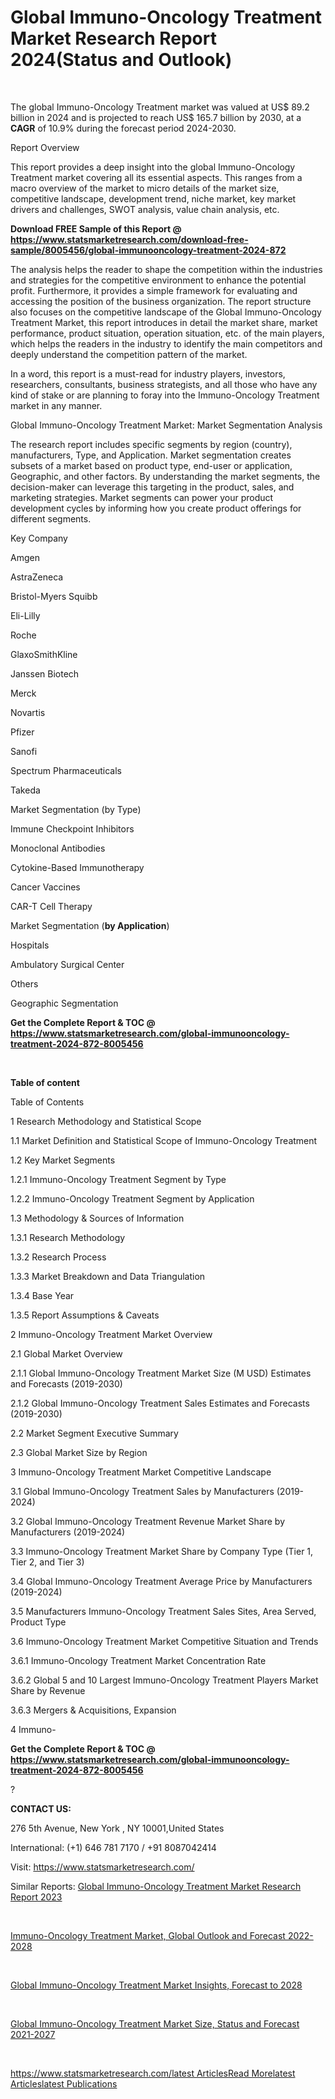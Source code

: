 <h1>Global Immuno-Oncology Treatment Market Research Report 2024(Status and Outlook)</h1><br/><p>The global Immuno-Oncology Treatment market was valued at US$ 89.2 billion in 2024 and is projected to reach US$ 165.7 billion by 2030, at a <strong>CAGR</strong> of 10.9% during the forecast period 2024-2030.</p>
 
 
 
 <p>Report Overview</p>
 
 
 
 <p>This report provides a deep insight into the global Immuno-Oncology Treatment market covering all its essential aspects. This ranges from a macro overview of the market to micro details of the market size, competitive landscape, development trend, niche market, key market drivers and challenges, SWOT analysis, value chain analysis, etc.</p>
 
 
 
 <p><strong>Download FREE Sample of this Report @ <a href="https://www.statsmarketresearch.com/download-free-sample/8005456/global-immunooncology-treatment-2024-872">https://www.statsmarketresearch.com/download-free-sample/8005456/global-immunooncology-treatment-2024-872</a></strong></p>
 
 
 
 <p>The analysis helps the reader to shape the competition within the industries and strategies for the competitive environment to enhance the potential profit. Furthermore, it provides a simple framework for evaluating and accessing the position of the business organization. The report structure also focuses on the competitive landscape of the Global Immuno-Oncology Treatment Market, this report introduces in detail the market share, market performance, product situation, operation situation, etc. of the main players, which helps the readers in the industry to identify the main competitors and deeply understand the competition pattern of the market.</p>
 
 
 
 <p>In a word, this report is a must-read for industry players, investors, researchers, consultants, business strategists, and all those who have any kind of stake or are planning to foray into the Immuno-Oncology Treatment market in any manner.</p>
 
 
 
 <p>Global Immuno-Oncology Treatment Market: Market Segmentation Analysis</p>
 
 
 
 <p>The research report includes specific segments by region (country), manufacturers, Type, and Application. Market segmentation creates subsets of a market based on product type, end-user or application, Geographic, and other factors. By understanding the market segments, the decision-maker can leverage this targeting in the product, sales, and marketing strategies. Market segments can power your product development cycles by informing how you create product offerings for different segments.</p>
 
 
 
 <p>Key Company</p>
 
 
 
 <p>Amgen</p>
 
 
 
 <p>AstraZeneca</p>
 
 
 
 <p>Bristol-Myers Squibb</p>
 
 
 
 <p>Eli-Lilly</p>
 
 
 
 <p>Roche</p>
 
 
 
 <p>GlaxoSmithKline</p>
 
 
 
 <p>Janssen Biotech</p>
 
 
 
 <p>Merck</p>
 
 
 
 <p>Novartis</p>
 
 
 
 <p>Pfizer</p>
 
 
 
 <p>Sanofi</p>
 
 
 
 <p>Spectrum Pharmaceuticals</p>
 
 
 
 <p>Takeda</p>
 
 
 
 <p>Market Segmentation (by Type)</p>
 
 
 
 <p>Immune Checkpoint Inhibitors</p>
 
 
 
 <p>Monoclonal Antibodies</p>
 
 
 
 <p>Cytokine-Based Immunotherapy</p>
 
 
 
 <p>Cancer Vaccines</p>
 
 
 
 <p>CAR-T Cell Therapy</p>
 
 
 
 <p>Market Segmentation (<strong>by Application</strong>)</p>
 
 
 
 <p>Hospitals</p>
 
 
 
 <p>Ambulatory Surgical Center</p>
 
 
 
 <p>Others</p>
 
 
 
 <p>Geographic Segmentation</p>
 
 
 
 <div><b>Get the Complete Report & TOC @ <a href="https://www.statsmarketresearch.com/global-immunooncology-treatment-2024-872-8005456">https://www.statsmarketresearch.com/global-immunooncology-treatment-2024-872-8005456</a></b></div>
 
 
 
 <p><br />
 
 <b>Table of content</b></p>
 
 
 
 <p>Table of Contents<br />
 
 1 Research Methodology and Statistical Scope<br />
 
 1.1 Market Definition and Statistical Scope of Immuno-Oncology Treatment<br />
 
 1.2 Key Market Segments<br />
 
 1.2.1 Immuno-Oncology Treatment Segment by Type<br />
 
 1.2.2 Immuno-Oncology Treatment Segment by Application<br />
 
 1.3 Methodology & Sources of Information<br />
 
 1.3.1 Research Methodology<br />
 
 1.3.2 Research Process<br />
 
 1.3.3 Market Breakdown and Data Triangulation<br />
 
 1.3.4 Base Year<br />
 
 1.3.5 Report Assumptions & Caveats<br />
 
 2 Immuno-Oncology Treatment Market Overview<br />
 
 2.1 Global Market Overview<br />
 
 2.1.1 Global Immuno-Oncology Treatment Market Size (M USD) Estimates and Forecasts (2019-2030)<br />
 
 2.1.2 Global Immuno-Oncology Treatment Sales Estimates and Forecasts (2019-2030)<br />
 
 2.2 Market Segment Executive Summary<br />
 
 2.3 Global Market Size by Region<br />
 
 3 Immuno-Oncology Treatment Market Competitive Landscape<br />
 
 3.1 Global Immuno-Oncology Treatment Sales by Manufacturers (2019-2024)<br />
 
 3.2 Global Immuno-Oncology Treatment Revenue Market Share by Manufacturers (2019-2024)<br />
 
 3.3 Immuno-Oncology Treatment Market Share by Company Type (Tier 1, Tier 2, and Tier 3)<br />
 
 3.4 Global Immuno-Oncology Treatment Average Price by Manufacturers (2019-2024)<br />
 
 3.5 Manufacturers Immuno-Oncology Treatment Sales Sites, Area Served, Product Type<br />
 
 3.6 Immuno-Oncology Treatment Market Competitive Situation and Trends<br />
 
 3.6.1 Immuno-Oncology Treatment Market Concentration Rate<br />
 
 3.6.2 Global 5 and 10 Largest Immuno-Oncology Treatment Players Market Share by Revenue<br />
 
 3.6.3 Mergers & Acquisitions, Expansion<br />
 
 4 Immuno-</p>
 
 
 
 <div><b>Get the Complete Report & TOC @ <a href="https://www.statsmarketresearch.com/global-immunooncology-treatment-2024-872-8005456">https://www.statsmarketresearch.com/global-immunooncology-treatment-2024-872-8005456</a></b></div>
 
 
 
 <p>? </p>
 
 
 
 <p><b>CONTACT US:</b><br />
 
 276 5th Avenue, New York , NY 10001,United States<br />
 
 International: (+1) 646 781 7170 / +91 8087042414<br />
 
 Visit: <a href="https://www.statsmarketresearch.com/">https://www.statsmarketresearch.com/</a><br />
 
 Similar Reports: <a href="https://www.statsmarketresearch.com/global-immunooncology-treatment-2024-872-8005456">Global Immuno-Oncology Treatment Market Research Report 2023</a><br />
 
 <br />
 
 <a href="https://www.statsmarketresearch.com/global-immunooncology-treatment-2024-872-8005456">Immuno-Oncology Treatment Market, Global Outlook and Forecast 2022-2028</a><br />
 
 <br />
 
 <a href="https://www.statsmarketresearch.com/global-immunooncology-treatment-2024-872-8005456">Global Immuno-Oncology Treatment Market Insights, Forecast to 2028</a><br />
 
 <br />
 
 <a href="https://www.statsmarketresearch.com/global-immunooncology-treatment-2024-872-8005456">Global Immuno-Oncology Treatment Market Size, Status and Forecast 2021-2027</a><br />
 
 <br />
 
 <a href="https://gyeongbokgung.com">https://www.statsmarketresearch.com/</a><a href="https://hallyeomaritime.com">latest Articles</a><a href="https://jingwansa.com">Read More</a><a href="https://nguoiviet.jp/">latest Articles</a><a href="https://www.intelmarketresearch.com/">latest Publications</a></p>